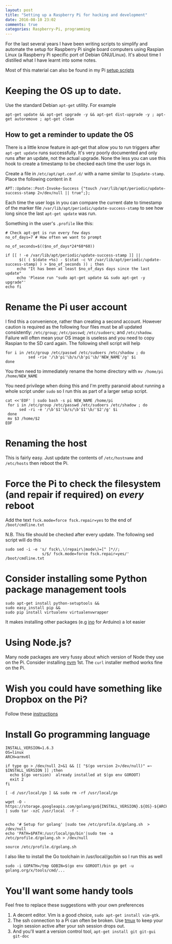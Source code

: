 ```yaml
---
layout: post
title: "Setting up a Raspberry Pi for hacking and development"
date: 2016-08-10 23:02
comments: true
categories: Raspberry-Pi, programming
---
```


For the last several years I have been writing scripts to simplify and automate the setup for Raspberry Pi single board computers using Raspian Linux (a Raspberry Pi specific port of Debian GNU/Linux). It's about time I distilled what I have learnt into some notes.

Most of this material can also be found in my Pi [setup scripts](https://github.com/alecthegeek/CCHS_Raspian_for_IoT)

# Keeping the OS up to date.

Use the standard Debian `apt-get` utility. For example

`apt-get update && apt-get upgrade -y && apt-get dist-upgrade -y ; apt-get autoremove ; apt-get clean`

## How to get a reminder to update the OS

There is a little know feature in apt-get that allow you to run triggers after `apt-get update` runs successfully. It's very poorly documented and only runs after an update, not the actual upgrade. None the less you can use this hook to create a timestamp to be checked each time the user logs in.

Create a file in `/etc/apt/apt.conf.d/` with a name similar to `15update-stamp`. Place the following content in it

    APT::Update::Post-Invoke-Success {"touch /var/lib/apt/periodic/update-success-stamp 2>/dev/null || true";};

Each time the user logs in you can compare the current date to timestamp of the marker file `/var/lib/apt/periodic/update-success-stamp` to see how long since the last `apt-get update` was run.

Something in the user's `.profile` like this:

```shell
# Check apt-get is run every few days
no_of_days=7 # How often we want to prompt

no_of_seconds=$(($no_of_days*24*60*60))

if [[ ! -e /var/lib/apt/periodic/update-success-stamp ]] ||
      $(( ( $(date +%s) - $(stat -c %Y /var/lib/apt/periodic/update-success-stamp) ) > $no_of_seconds )) ; then
     echo "It has been at least $no_of_days days since the last update"
     echo 'Please run "sudo apt-get update && sudo apt-get -y upgrade"'
echo fi
```

# Rename the Pi user account

I find this a convenience, rather than creating a second account. However caution is required as the following four files must be all updated consistently: `/etc/group`; `/etc/passwd`; `/etc/sudoers`; and `/etc/shadow`. Failure will often mean your OS image is useless and you need to copy Raspian to the SD card again. The following shell script will help

```shell
for i in /etc/group /etc/passwd /etc/sudoers /etc/shadow ; do
          sed -rie '/\b'pi'\b/s/\b'pi'\b/'NEW_NAME'/g' $i
done
```
You then need to immediately rename the home directory with `mv /home/pi /home/NEW_NAME`

You need privilege when doing this and I'm pretty paranoid about running a whole script under `sudo` so I run this as part of a larger setup script.

```shell
cat <<'EOF' | sudo bash -s pi NEW_NAME /home/pi
 for i in /etc/group /etc/passwd /etc/sudoers /etc/shadow ; do
      sed -ri -e '/\b'$1'\b/s/\b'$1'\b/'$2'/g' $i
 done
 mv $3 /home/$2
EOF
```

# Renaming the host

This is fairly easy. Just update the contents of `/etc/hostname` and `/etc/hosts` then reboot the Pi.

# Force the Pi to check the filesystem (and repair if required) on _every_ reboot

Add the text `fsck.mode=force fsck.repair=yes` to the end of `/boot/cmdline.txt`

N.B. This file should be checked after every update. The following sed script will do this

```shell
sudo sed -i -e 's/ fsck\.\(repair\|mode\)=[^ ]*//;
                s/$/ fsck.mode=force fsck.repair=yes/' /boot/cmdline.txt
```

# Consider installing some Python package management tools

```shell
sudo apt-get install python-setuptools &&
sudo easy_install pip &&
sudo pip install virtualenv virtualenvwrapper
```

It makes installing other packages (e.g [ino](http://inotool.org/) for Arduino) a lot easier

# Using Node.js?

Many node packages are very fussy about which version of Node they use on the Pi. Consider installing [nvm](https://github.com/creationix/nvm) 1st. The `curl` installer method works fine on the Pi.

# Wish you could have something like Dropbox on the Pi?

Follow these [instructions](https://github.com/makerdayprojects/makerdayprojects.github.io/wiki/SetupNotes#cloud-storage-for-raspberry-pi)

# Install Go programming language

```shell
INSTALL_VERSION=1.6.3
OS=linux
ARCH=armv6l

if type go > /dev/null 2>&1 && [[ "$(go version 2>/dev/null)" =~ $INSTALL_VERSION ]] ;then
  echo $(go version)  already installed at $(go env GOROOT)
  exit 2
fi

[ -d /usr/local/go ] && sudo rm -rf /usr/local/go

wget -O -  https://storage.googleapis.com/golang/go${INSTALL_VERSION}.${OS}-${ARCH}.tar.gz | sudo tar -xzC /usr/local  -f -


echo '# Setup for golang' |sudo tee /etc/profile.d/golang.sh  > /dev/null
echo 'PATH=$PATH:/usr/local/go/bin'|sudo tee -a /etc/profile.d/golang.sh > /dev/null

source /etc/profile.d/golang.sh
```

I also like to install the Go toolchain in /usr/local/go/bin so I run this as well

```
sudo -i GOPATH=/tmp GOBIN=$(go env GOROOT)/bin go get -u golang.org/x/tools/cmd/...
```

# You'll want some handy tools

Feel free to replace these suggestions with your own preferences

1. A decent editor. Vim is a good choice, `sudo apt-get install vim-gtk`.
2. The ssh connection to a Pi can often be broken. Use [tmux](https://tmux.github.io/) to keep your login session active after your ssh session drops out.
3. And you'll want a version control tool, `apt-get install git git-gui git-doc`
